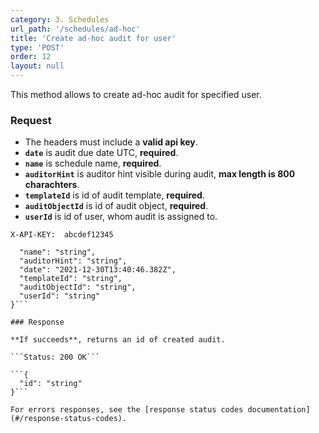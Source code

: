 ```yaml
---
category: 3. Schedules
url_path: '/schedules/ad-hoc'
title: 'Create ad-hoc audit for user'
type: 'POST'
order: 12
layout: null
---
```


This method allows to create ad-hoc audit for specified user.

### Request
* The headers must include a **valid api key**.
* **`date`** is audit due date UTC, **required**.
* **`name`** is schedule name, **required**.
* **`auditorHint`** is auditor hint visible during audit, **max length is 800 charachters**.
* **`templateId`** is id of audit template, **required**.
* **`auditObjectId`** is id of audit object, **required**.
* **`userId`** is id of user, whom audit is assigned to.

```X-API-KEY:  abcdef12345```
```{
  "name": "string",
  "auditorHint": "string",
  "date": "2021-12-30T13:40:46.382Z",
  "templateId": "string",
  "auditObjectId": "string",
  "userId": "string"
}```

### Response

**If succeeds**, returns an id of created audit.

```Status: 200 OK```

```{
  "id": "string"
}```

For errors responses, see the [response status codes documentation](#/response-status-codes).
